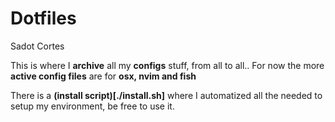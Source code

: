 # Dotfiles

Sadot Cortes <sadotsoy>

This is where I **archive** all my **configs** stuff, from all to all..
For now the more **active config files** are for **osx, nvim and fish**

There is a **(install script)[./install.sh]** where I automatized all the needed to setup my environment, be free to use it.
